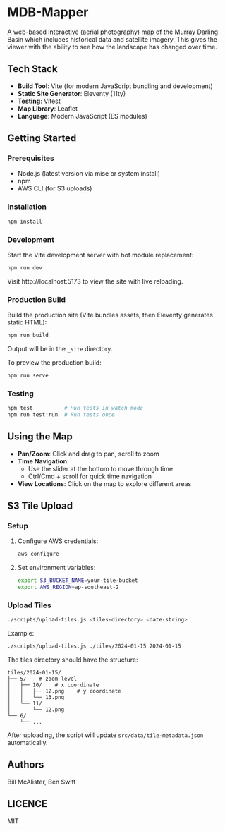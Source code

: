 # MDB-Mapper

A web-based interactive (aerial photography) map of the Murray Darling Basin
which includes historical data and satellite imagery. This gives the viewer with
the ability to see how the landscape has changed over time.

## Tech Stack

- **Build Tool**: Vite (for modern JavaScript bundling and development)
- **Static Site Generator**: Eleventy (11ty)
- **Testing**: Vitest
- **Map Library**: Leaflet
- **Language**: Modern JavaScript (ES modules)

## Getting Started

### Prerequisites

- Node.js (latest version via mise or system install)
- npm
- AWS CLI (for S3 uploads)

### Installation

```bash
npm install
```

### Development

Start the Vite development server with hot module replacement:

```bash
npm run dev
```

Visit http://localhost:5173 to view the site with live reloading.

### Production Build

Build the production site (Vite bundles assets, then Eleventy generates static HTML):

```bash
npm run build
```

Output will be in the `_site` directory.

To preview the production build:

```bash
npm run serve
```

### Testing

```bash
npm test          # Run tests in watch mode
npm run test:run  # Run tests once
```

## Using the Map

- **Pan/Zoom**: Click and drag to pan, scroll to zoom
- **Time Navigation**:
  - Use the slider at the bottom to move through time
  - Ctrl/Cmd + scroll for quick time navigation
- **View Locations**: Click on the map to explore different areas

## S3 Tile Upload

### Setup

1. Configure AWS credentials:
   ```bash
   aws configure
   ```
2. Set environment variables:
   ```bash
   export S3_BUCKET_NAME=your-tile-bucket
   export AWS_REGION=ap-southeast-2
   ```

### Upload Tiles

```bash
./scripts/upload-tiles.js <tiles-directory> <date-string>
```

Example:

```bash
./scripts/upload-tiles.js ./tiles/2024-01-15 2024-01-15
```

The tiles directory should have the structure:

```
tiles/2024-01-15/
├── 5/    # zoom level
│   ├── 10/    # x coordinate
│   │   ├── 12.png    # y coordinate
│   │   └── 13.png
│   └── 11/
│       └── 12.png
└── 6/
    └── ...
```

After uploading, the script will update `src/data/tile-metadata.json`
automatically.

## Authors

Bill McAlister, Ben Swift

## LICENCE

MIT
